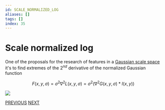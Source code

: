 ```yaml
---
id: SCALE_NORMALIZED_LOG
aliases: []
tags: []
index: 35
---
```


# Scale normalized log

One of the proposals for the research of features in a [Gaussian scale space](SCALE_INVARIANCE.md#SCALE%20SPACE) it's to find extremes of the $2^{nd}$ derivative of the normalized Gaussian function

$$
F(x,y,\sigma) = \sigma^2\nabla^2L(x,y,\sigma) = \sigma^2(\nabla^2G(x,y,\sigma)\ast I(x,y))
$$

![](computer_vision/Pasted_image_20240314101650.png)

[PREVIOUS](pages/local_features/SCALE_INVARIANCE.md) [NEXT](computer_vision/local_features/DOG_DETECTOR.md)
